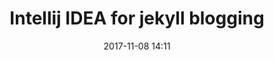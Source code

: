 ---
layout: post
title: Intellij IDEA for jekyll blogging 
date:   2017-11-08 14:11
description: Here I show how the 
comments: true
tags:
- jekyll idea
---